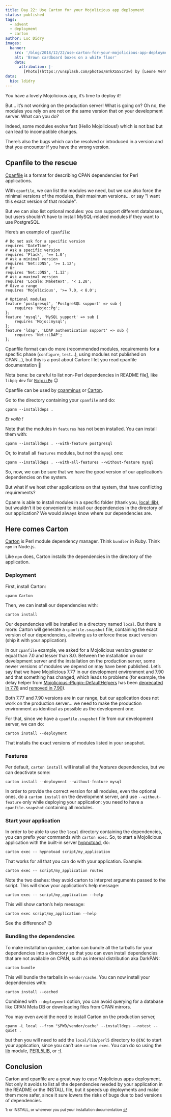 ```yaml
---
title: Day 22: Use Carton for your Mojolicious app deployment
status: published
tags:
  - advent
  - deployment
  - carton
author: Luc Didry
images:
  banner:
    src: '/blog/2018/12/22/use-carton-for-your-mojolicious-app-deployment/banner.jpg'
    alt: 'Brown cardboard boxes on a white floor'
    data:
      attribution: |-
        [Photo](https://unsplash.com/photos/mTkXSSScrzw) by [Leone Venter](https://unsplash.com/@fempreneurstyledstock), [Unsplash license](https://unsplash.com/license) (quite similar to public domain)
data:
  bio: ldidry
---
```

You have a lovely Mojolicious app, it’s time to deploy it!

But… it’s not working on the production server! What is going on? Oh no, the modules you rely on are not on the same version that on your development server. What can you do?

Indeed, some modules evolve fast (Hello Mojolicious!) which is not bad but can lead to incompatible changes.

There’s also the bugs which can be resolved or introduced in a version and that you encounter if you have the wrong version.

## Cpanfile to the rescue

[Cpanfile](https://metacpan.org/pod/cpanfile) is a format for describing CPAN dependencies for Perl applications.

With `cpanfile`, we can list the modules we need, but we can also force the minimal versions of the modules, their maximum versions… or say "I want this exact version of that module".

But we can also list optional modules: you can support different databases, but users shouldn’t have to install MySQL-related modules if they want to use PostgreSQL.

Here’s an example of `cpanfile`:

    # Do not ask for a specific version
    requires 'DateTime';
    # Ask a specific version
    requires 'Plack', '== 1.0';
    # Ask a minimal version
    requires 'Net::DNS', '>= 1.12';
    # Or
    requires 'Net::DNS', '1.12';
    # Ask a maximal version
    requires 'Locale::Maketext', '< 1.28';
    # Give a range
    requires 'Mojolicious', '>= 7.0, < 8.0';

    # Optional modules
    feature 'postgresql', 'PostgreSQL support' => sub {
        requires 'Mojo::Pg';
    };
    feature 'mysql', 'MySQL support' => sub {
        requires 'Mojo::mysql';
    };
    feature 'ldap', 'LDAP authentication support' => sub {
        requires 'Net::LDAP';
    };

Cpanfile format can do more (recommended modules, requirements for a specific phase (`configure`, `test`…), using modules not published on CPAN…), but this is a post about Carton: I let you read cpanfile documentation 🙂

Nota bene: be careful to list non-Perl dependencies in README file<span id="back-to-1" class="superscript">[1](#footnote-1)</span>, like `libpq-dev` for [`Mojo::Pg`](https://mojolicious.org/perldoc/Mojo/Pg) 😉

Cpanfile can be used by [cpanminus](https://metacpan.org/pod/cpanm) or [Carton](https://metacpan.org/pod/Carton).

Go to the directory containing your `cpanfile` and do:

    cpanm --installdeps .

*Et voilà !*

Note that the modules in `features` has not been installed. You can install them with:

    cpanm --installdeps . --with-feature postgresql

Or, to install all `features` modules, but not the `mysql` one:

    cpanm --installdeps . --with-all-features --without-feature mysql

So, now, we can be sure that we have the good version of our application’s dependencies on the system.

But what if we host other applications on that system, that have conflicting requirements?

Cpanm is able to install modules in a specific folder (thank you, [local::lib](https://metacpan.org/pod/local::lib)), but wouldn’t it be convenient to install our dependencies in the directory of our application?
We would always know where our dependencies are.

## Here comes Carton

[Carton](https://metacpan.org/pod/Carton) is Perl module dependency manager. Think `bundler` in Ruby. Think `npm` in Node.js.

Like `npm` does, Carton installs the dependencies in the directory of the application.

### Deployment

First, install Carton:

    cpanm Carton

Then, we can install our dependencies with:

    carton install

Our dependencies will be installed in a directory named `local`.
But there is more: Carton will generate a `cpanfile.snapshot` file, containing the exact version of our dependencies, allowing us to enforce those exact version (ship it with your application).

In our `cpanfile` example, we asked for a Mojolicious version greater or equal than 7.0 and lesser than 8.0.
Between the installation on our development server and the installation on the production server, some newer versions of modules we depend on may have been published.
Let’s say that we have Mojolicious 7.77 in our development environment and 7.90 and that something has changed, which leads to problems (for example, the delay helper from [Mojolicious::Plugin::DefaultHelpers](https://mojolicious.org/perldoc/Mojolicious/Plugin/DefaultHelpers) has been [deprecated in 7.78](https://github.com/mojolicious/mojo/blob/47d1369fd11b09af47a76f7f7192985a30ce2409/Changes#L243) and [removed in 7.90](https://github.com/mojolicious/mojo/blob/47d1369fd11b09af47a76f7f7192985a30ce2409/Changes#L150)).

Both 7.77 and 7.90 versions are in our range, but our application does not work on the production server… we need to make the production environment as identical as possible as the development one.

For that, since we have a `cpanfile.snapshot` file from our development server, we can do:

    carton install --deployment

That installs the exact versions of modules listed in your snapshot.

### Features

Per default, `carton install` will install all the *features* dependencies, but we can deactivate some:

    carton install --deployment --without-feature mysql

In order to provide the correct version for all modules, even the optional ones, do a `carton install` on the development server, and use `--without-feature` only while deploying your application: you need to have a `cpanfile.snapshot` containing all modules.

### Start your application

In order to be able to use the `local` directory containing the dependencies, you can prefix your commands with `carton exec`.
So, to start a Mojolicious application with the built-in server [hypnotoad](https://mojolicious.org/perldoc/Mojo/Server/Hypnotoad), do:

    carton exec -- hypnotoad script/my_application

That works for all that you can do with your application. Example:

    carton exec -- script/my_application routes

Note the two dashes: they avoid carton to interpret arguments passed to the script.
This will show your application’s help message:

    carton exec -- script/my_application --help

This will show carton’s help message:

    carton exec script/my_application --help

See the difference? 😉

### Bundling the dependencies

To make installation quicker, carton can bundle all the tarballs for your dependencies into a directory so that you can even install dependencies that are not available on CPAN, such as internal distribution aka DarkPAN:

    carton bundle

This will bundle the tarballs in `vendor/cache`.
You can now install your dependencies with:

    carton install --cached

Combined with `--deployment` option, you can avoid querying for a database like CPAN Meta DB or downloading files from CPAN mirrors.

You may even avoid the need to install Carton on the production server,

    cpanm -L local --from "$PWD/vendor/cache" --installdeps --notest --quiet .

but then you will need to add the `local/lib/perl5` directory to `@INC` to start your application, since you can’t use `carton exec`.
You can do so using the [lib](https://metacpan.org/pod/lib) module, [PERL5LIB](https://perldoc.pl/perlrun#PERL5LIB), or [-I](https://perldoc.pl/perlrun#-Idirectory).

## Conclusion

Carton and cpanfile are a great way to ease Mojolicious apps deployment.
Not only it avoids to list all the dependencies needed by your application in the README or the INSTALL file, but it speeds up deployments and make them more safer, since it sure lowers the risks of bugs due to bad versions of dependencies.

<small id="footnote-1">1: or INSTALL, or wherever you put your installation documentation [↩️](#back-to-1)<small>
